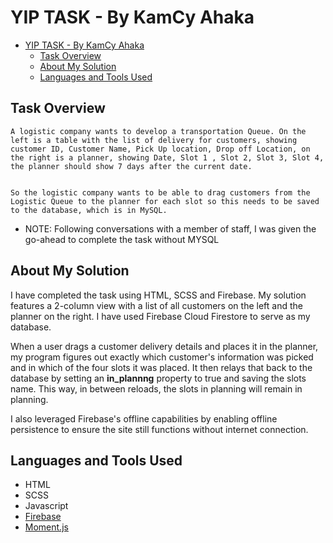 # YIP TASK - By KamCy Ahaka

- [YIP TASK - By KamCy Ahaka](#yip-task---by-kamcy-ahaka)
  - [Task Overview](#task-overview)
  - [About My Solution](#about-my-solution)
  - [Languages and Tools Used](#languages-and-tools-used)


## Task Overview

```
A logistic company wants to develop a transportation Queue. On the left is a table with the list of delivery for customers, showing customer ID, Customer Name, Pick Up location, Drop off Location, on the right is a planner, showing Date, Slot 1 , Slot 2, Slot 3, Slot 4, the planner should show 7 days after the current date.


So the logistic company wants to be able to drag customers from the Logistic Queue to the planner for each slot so this needs to be saved to the database, which is in MySQL.

```
- NOTE: Following conversations with a member of staff, I was given the go-ahead to complete the task without MYSQL


## About My Solution

I have completed the task using HTML, SCSS and Firebase. My solution features a 2-column view with a list of all customers on the left and the planner on the right. I have used Firebase Cloud Firestore to serve as my database.

When a user drags a customer delivery details and places it in the planner, my program figures out exactly which customer's information was picked and in which of the four slots it was placed. It then relays that back to the database by setting an **in_plannng** property to true and saving the slots name. This way, in between reloads, the slots in planning will remain in planning.

I also leveraged Firebase's offline capabilities by enabling offline persistence to ensure the site still functions without internet connection.

## Languages and Tools Used

- HTML
- SCSS
- Javascript
- [Firebase](firebae.google.com)
- [Moment.js](momentjs.com) 
